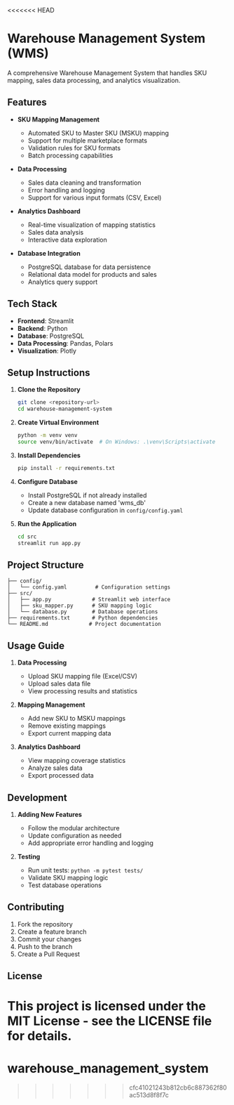 <<<<<<< HEAD
# Warehouse Management System (WMS)

A comprehensive Warehouse Management System that handles SKU mapping, sales data processing, and analytics visualization.

## Features

- **SKU Mapping Management**
  - Automated SKU to Master SKU (MSKU) mapping
  - Support for multiple marketplace formats
  - Validation rules for SKU formats
  - Batch processing capabilities

- **Data Processing**
  - Sales data cleaning and transformation
  - Error handling and logging
  - Support for various input formats (CSV, Excel)

- **Analytics Dashboard**
  - Real-time visualization of mapping statistics
  - Sales data analysis
  - Interactive data exploration

- **Database Integration**
  - PostgreSQL database for data persistence
  - Relational data model for products and sales
  - Analytics query support

## Tech Stack

- **Frontend**: Streamlit
- **Backend**: Python
- **Database**: PostgreSQL
- **Data Processing**: Pandas, Polars
- **Visualization**: Plotly

## Setup Instructions

1. **Clone the Repository**
   ```bash
   git clone <repository-url>
   cd warehouse-management-system
   ```

2. **Create Virtual Environment**
   ```bash
   python -m venv venv
   source venv/bin/activate  # On Windows: .\venv\Scripts\activate
   ```

3. **Install Dependencies**
   ```bash
   pip install -r requirements.txt
   ```

4. **Configure Database**
   - Install PostgreSQL if not already installed
   - Create a new database named 'wms_db'
   - Update database configuration in `config/config.yaml`

5. **Run the Application**
   ```bash
   cd src
   streamlit run app.py
   ```

## Project Structure

```
├── config/
│   └── config.yaml         # Configuration settings
├── src/
│   ├── app.py             # Streamlit web interface
│   ├── sku_mapper.py      # SKU mapping logic
│   └── database.py        # Database operations
├── requirements.txt       # Python dependencies
└── README.md             # Project documentation
```

## Usage Guide

1. **Data Processing**
   - Upload SKU mapping file (Excel/CSV)
   - Upload sales data file
   - View processing results and statistics

2. **Mapping Management**
   - Add new SKU to MSKU mappings
   - Remove existing mappings
   - Export current mapping data

3. **Analytics Dashboard**
   - View mapping coverage statistics
   - Analyze sales data
   - Export processed data

## Development

1. **Adding New Features**
   - Follow the modular architecture
   - Update configuration as needed
   - Add appropriate error handling and logging

2. **Testing**
   - Run unit tests: `python -m pytest tests/`
   - Validate SKU mapping logic
   - Test database operations

## Contributing

1. Fork the repository
2. Create a feature branch
3. Commit your changes
4. Push to the branch
5. Create a Pull Request

## License

This project is licensed under the MIT License - see the LICENSE file for details.
=======
# warehouse_management_system
>>>>>>> cfc41021243b812cb6c887362f80ac513d8f8f7c
